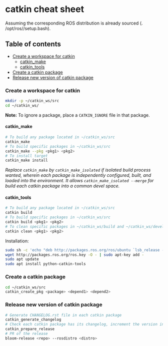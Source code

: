 # catkin cheat sheet
Assuming the corresponding ROS distribution is already sourced (. /opt/ros/<distro>/setup.bash).

## Table of contents
* [Create a workspace for catkin](#Create-a-workspace-for-catkin)
  * [catkin_make](#catkin_make)
  * [catkin_tools](#catkin_tools)
* [Create a catkin package](#Create-a-catkin-package)
* [Release new version of catkin package](#Release-new-version-of-catkin-package)

### Create a workspace for catkin
```sh
mkdir -p ~/catkin_ws/src
cd ~/catkin_ws/
```

**Note:** To ignore a package, place a `CATKIN_IGNORE` file in that package.

#### catkin_make
```sh
# To build any package located in ~/catkin_ws/src
catkin_make
# To build specific packages in ~/catkin_ws/src
catkin_make --pkg <pkg1> <pkg2>
# To install target
catkin_make install
```
_Replace `catkin_make` by `catkin_make_isolated` if isolated build process wanted, wherein each package is independently configured, built, and loaded into the environment. It allows `catkin_make_isolated --merge` for build each catkin package into a common devel space._

#### catkin_tools
```sh
# To build any package located in ~/catkin_ws/src
catkin build
# To build specific packages in ~/catkin_ws/src
catkin build <pkg1> <pkg2>
# To clean specific packages in ~/catkin_ws/build and ~/catkin_ws/devel
catkin clean <pkg1> <pkg2>
```

Installation:
```sh
sudo sh -c 'echo "deb http://packages.ros.org/ros/ubuntu `lsb_release -sc` main" > /etc/apt/sources.list.d/ros-latest.list'
wget http://packages.ros.org/ros.key -O - | sudo apt-key add -
sudo apt update
sudo apt install python-catkin-tools
```

### Create a catkin package
```sh
cd ~/catkin_ws/src
catkin_create_pkg <package> <depend1> <depend2>
```

### Release new version of catkin package
```sh
# Generate CHANGELOG.rst file in each catkin package
catkin_generate_changelog
# Check each catkin package has its changelog, increment the version in the package.xml and commit/tag the changes
catkin_prepare_release
# PR of the release
bloom-release <repo> --rosdistro <distro>
```
